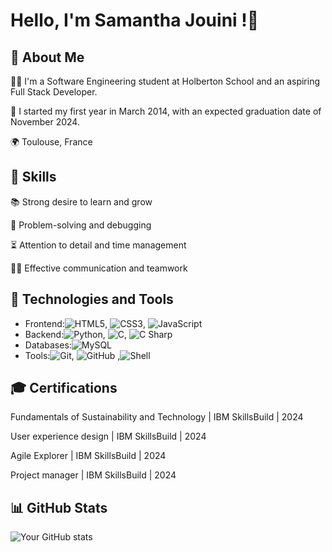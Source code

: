 # Hello, I'm Samantha Jouini !👋

## 🚀 About Me 
👨‍💻 I'm a Software Engineering student at Holberton School and an aspiring Full Stack Developer. 

📅 I started my first year in March 2014, with an expected graduation date of November 2024.

🌍 Toulouse, France

## 🧠 Skills
📚 Strong desire to learn and grow

🧩 Problem-solving and debugging

⏳ Attention to detail and time management

🤜🤛 Effective communication and teamwork

## 🔧 Technologies and Tools
- Frontend:![HTML5](https://img.shields.io/badge/-HTML5-E34F26?style=flat-square&logo=html5&logoColor=white), ![CSS3](https://img.shields.io/badge/-CSS3-1572B6?style=flat-square&logo=css3), ![JavaScript](https://img.shields.io/badge/-JavaScript-F7DF1E?style=flat-square&logo=javascript&logoColor=black)
- Backend:![Python](https://img.shields.io/badge/-Python-3776AB?style=flat-square&logo=python&logoColor=white), ![C](https://img.shields.io/badge/-C-00599C?style=flat-square&logo=c&logoColor=white), ![C Sharp](https://img.shields.io/badge/-C%23-239120?style=flat-square&logo=c-sharp&logoColor=white)
- Databases:![MySQL](https://img.shields.io/badge/-MySQL-4479A1?style=flat-square&logo=mysql&logoColor=white)
- Tools:![Git](https://img.shields.io/badge/-Git-F05032?style=flat-square&logo=git&logoColor=white), ![GitHub](https://img.shields.io/badge/-GitHub-181717?style=flat-square&logo=github) ,![Shell](https://img.shields.io/badge/-Shell-4EAA25?style=flat-square&logo=gnu-bash&logoColor=white)

 ## 🎓 Certifications
Fundamentals of Sustainability and Technology | IBM SkillsBuild | 2024

User experience design | IBM SkillsBuild | 2024

Agile Explorer | IBM SkillsBuild | 2024

Project manager  | IBM SkillsBuild | 2024

## 📊 GitHub Stats
![Your GitHub stats](https://github-readme-stats.vercel.app/api?username=SamJouini&show_icons=true&bg_color=FFDAB9&title_color=FF8C00&text_color=8B4513&icon_color=FFA07A&border_color=FFE4B5)


